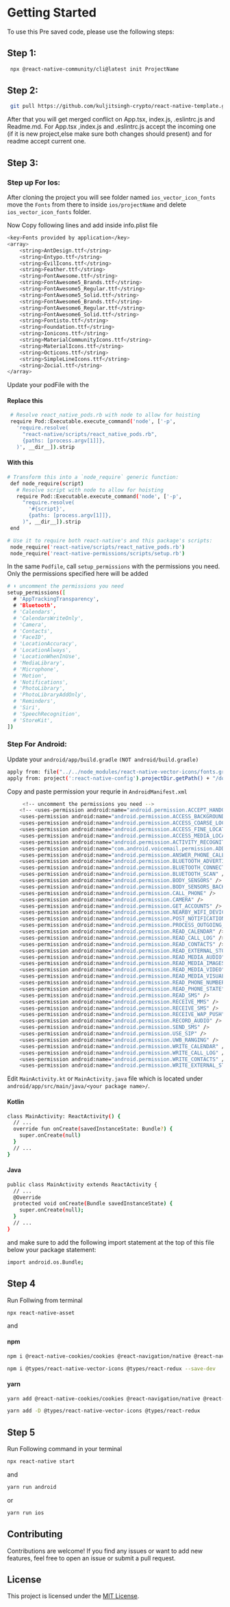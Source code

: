
# Getting Started
 To use this Pre saved code, please use the following steps:

 ## Step 1: 
 ```bash
  npx @react-native-community/cli@latest init ProjectName
 ```

## Step 2: 
 ```bash
  git pull https://github.com/kuljitsingh-crypto/react-native-template.git --allow-unrelated-histories
 ```
After that you will get merged conflict on App.tsx, index.js, .eslintrc.js and Readme.md. For App.tsx ,index.js and .eslintrc.js accept the incoming one (if it is new project,else make sure both changes should present) and for readme accept current one.

## Step 3:

### Step up For Ios:
After cloning the project you will see folder named `ios_vector_icon_fonts` move the `Fonts` from there to inside `ios/projectName` and delete  `ios_vector_icon_fonts` folder.

Now Copy following lines and add inside info.plist file

```bash
<key>Fonts provided by application</key>
<array>
	<string>AntDesign.ttf</string>
	<string>Entypo.ttf</string>
	<string>EvilIcons.ttf</string>
	<string>Feather.ttf</string>
	<string>FontAwesome.ttf</string>
	<string>FontAwesome5_Brands.ttf</string>
	<string>FontAwesome5_Regular.ttf</string>
	<string>FontAwesome5_Solid.ttf</string>
	<string>FontAwesome6_Brands.ttf</string>
	<string>FontAwesome6_Regular.ttf</string>
	<string>FontAwesome6_Solid.ttf</string>
	<string>Fontisto.ttf</string>
	<string>Foundation.ttf</string>
	<string>Ionicons.ttf</string>
	<string>MaterialCommunityIcons.ttf</string>
	<string>MaterialIcons.ttf</string>
	<string>Octicons.ttf</string>
	<string>SimpleLineIcons.ttf</string>
	<string>Zocial.ttf</string>
</array> 
```
Update your podFile with the

#### Replace this 
```bash
 # Resolve react_native_pods.rb with node to allow for hoisting
 require Pod::Executable.execute_command('node', ['-p',
   'require.resolve(
     "react-native/scripts/react_native_pods.rb",
     {paths: [process.argv[1]]},
   )', __dir__]).strip
```
#### With  this

``` bash
# Transform this into a `node_require` generic function:
 def node_require(script)
   # Resolve script with node to allow for hoisting
   require Pod::Executable.execute_command('node', ['-p',
     "require.resolve(
       '#{script}',
       {paths: [process.argv[1]]},
     )", __dir__]).strip
 end

# Use it to require both react-native's and this package's scripts:
 node_require('react-native/scripts/react_native_pods.rb')
 node_require('react-native-permissions/scripts/setup.rb')
```

In the same `Podfile`, call `setup_permissions` with the permissions you need. Only the permissions specified here will be added

```bash
# ⬇️ uncomment the permissions you need
setup_permissions([
  # 'AppTrackingTransparency',
  # 'Bluetooth',
  # 'Calendars',
  # 'CalendarsWriteOnly',
  # 'Camera',
  # 'Contacts',
  # 'FaceID',
  # 'LocationAccuracy',
  # 'LocationAlways',
  # 'LocationWhenInUse',
  # 'MediaLibrary',
  # 'Microphone',
  # 'Motion',
  # 'Notifications',
  # 'PhotoLibrary',
  # 'PhotoLibraryAddOnly',
  # 'Reminders',
  # 'Siri',
  # 'SpeechRecognition',
  # 'StoreKit',
]) 
``` 

### Step For Android:

Update your `android/app/build.gradle` `(NOT android/build.gradle)`

```bash
apply from: file("../../node_modules/react-native-vector-icons/fonts.gradle")
apply from: project(':react-native-config').projectDir.getPath() + "/dotenv.gradle" 
```


Copy and paste permission your requrie in `AndroidManifest.xml`

```bash
     <!-- uncomment the permissions you need -->
    <!-- <uses-permission android:name="android.permission.ACCEPT_HANDOVER" />
    <uses-permission android:name="android.permission.ACCESS_BACKGROUND_LOCATION" />
    <uses-permission android:name="android.permission.ACCESS_COARSE_LOCATION" />
    <uses-permission android:name="android.permission.ACCESS_FINE_LOCATION" />
    <uses-permission android:name="android.permission.ACCESS_MEDIA_LOCATION" />
    <uses-permission android:name="android.permission.ACTIVITY_RECOGNITION" />
    <uses-permission android:name="com.android.voicemail.permission.ADD_VOICEMAIL" />
    <uses-permission android:name="android.permission.ANSWER_PHONE_CALLS" />
    <uses-permission android:name="android.permission.BLUETOOTH_ADVERTISE" />
    <uses-permission android:name="android.permission.BLUETOOTH_CONNECT" />
    <uses-permission android:name="android.permission.BLUETOOTH_SCAN" />
    <uses-permission android:name="android.permission.BODY_SENSORS" />
    <uses-permission android:name="android.permission.BODY_SENSORS_BACKGROUND" />
    <uses-permission android:name="android.permission.CALL_PHONE" />
    <uses-permission android:name="android.permission.CAMERA" />
    <uses-permission android:name="android.permission.GET_ACCOUNTS" />
    <uses-permission android:name="android.permission.NEARBY_WIFI_DEVICES" />
    <uses-permission android:name="android.permission.POST_NOTIFICATIONS" />
    <uses-permission android:name="android.permission.PROCESS_OUTGOING_CALLS" />
    <uses-permission android:name="android.permission.READ_CALENDAR" />
    <uses-permission android:name="android.permission.READ_CALL_LOG" />
    <uses-permission android:name="android.permission.READ_CONTACTS" />
    <uses-permission android:name="android.permission.READ_EXTERNAL_STORAGE" />
    <uses-permission android:name="android.permission.READ_MEDIA_AUDIO" />
    <uses-permission android:name="android.permission.READ_MEDIA_IMAGES" />
    <uses-permission android:name="android.permission.READ_MEDIA_VIDEO" />
    <uses-permission android:name="android.permission.READ_MEDIA_VISUAL_USER_SELECTED" />
    <uses-permission android:name="android.permission.READ_PHONE_NUMBERS" />
    <uses-permission android:name="android.permission.READ_PHONE_STATE" />
    <uses-permission android:name="android.permission.READ_SMS" />
    <uses-permission android:name="android.permission.RECEIVE_MMS" />
    <uses-permission android:name="android.permission.RECEIVE_SMS" />
    <uses-permission android:name="android.permission.RECEIVE_WAP_PUSH" />
    <uses-permission android:name="android.permission.RECORD_AUDIO" />
    <uses-permission android:name="android.permission.SEND_SMS" />
    <uses-permission android:name="android.permission.USE_SIP" />
    <uses-permission android:name="android.permission.UWB_RANGING" />
    <uses-permission android:name="android.permission.WRITE_CALENDAR" />
    <uses-permission android:name="android.permission.WRITE_CALL_LOG" />
    <uses-permission android:name="android.permission.WRITE_CONTACTS" />
    <uses-permission android:name="android.permission.WRITE_EXTERNAL_STORAGE" /> -->
```

Edit  `MainActivity.kt` or `MainActivity.java` file which is located under `android/app/src/main/java/<your package name>/`.

#### Kotlin
```bash
class MainActivity: ReactActivity() {
  // ...
  override fun onCreate(savedInstanceState: Bundle?) {
    super.onCreate(null)
  }
  // ...
}
```
#### Java
```bash
public class MainActivity extends ReactActivity {
  // ...
  @Override
  protected void onCreate(Bundle savedInstanceState) {
    super.onCreate(null);
  }
  // ...
}
```
and make sure to add the following import statement at the top of this file below your package statement:

```bash
import android.os.Bundle; 
```

## Step 4
 Run Follwing from  terminal
 ```bash
 npx react-native-asset
 ```
 and 

#### npm
 ```bash
 npm i @react-native-cookies/cookies @react-navigation/native @react-navigation/native-stack @reduxjs/toolkit i18next native-form react-i18next react-native-config react-native-encrypted-storage react-native-permissions react-native-safe-area-context react-native-screens react-native-svg react-native-url-polyfill react-native-vector-icons react-redux @react-native-google-signin/google-signin
 ```
```bash
npm i @types/react-native-vector-icons @types/react-redux --save-dev
```
#### yarn
  ```bash
 yarn add @react-native-cookies/cookies @react-navigation/native @react-navigation/native-stack @reduxjs/toolkit i18next native-form react-i18next react-native-config react-native-encrypted-storage react-native-permissions react-native-safe-area-context react-native-screens react-native-svg react-native-url-polyfill react-native-vector-icons react-redux @react-native-google-signin/google-signin
 ```
 ```bash
 yarn add -D @types/react-native-vector-icons @types/react-redux 
 ```

## Step 5
Run Following command in your terminal
```bash
npx react-native start
```
and 
```bash
yarn run android
```
or 

```bash
yarn run ios
```

## Contributing

Contributions are welcome! If you find any issues or want to add new features, feel free to open an issue or submit a pull request.

## License

This project is licensed under the [MIT License](LICENSE).
